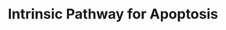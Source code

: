 ---
annotations:
- type: Pathway Ontology
  value: apoptotic cell death pathway
authors:
- MaintBot
- MartijnVanIersel
- ReactomeTeam
- Anwesha
description: 'The intrinsic (Bcl-2 inhibitable or mitochondrial) pathway of apoptosis
  functions in response to various types of intracellular stress including growth
  factor withdrawal, DNA damage, unfolding stresses in the endoplasmic reticulum and
  death receptor stimulation. Following the reception of stress signals, proapoptotic
  BCL-2 family proteins are activated and subsequently interact with and inactivate
  antiapoptotic BCL-2 proteins. This interaction leads to the destabilization of the
  mitochondrial membrane and release of apoptotic factors.  These factors induce the
  caspase proteolytic cascade, chromatin condensation, and DNA fragmentation, ultimately
  leading to cell death. The key players in the Intrinsic pathway are the Bcl-2 family
  of proteins that are critical death regulators residing immediately upstream of
  mitochondria. The Bcl-2 family consists of both anti- and proapoptotic members that
  possess conserved alpha-helices with sequence conservation clustered in BCL-2 Homology
  (BH) domains. Proapoptotic members are organized as follows: <p> 1. "Multidomain"
  BAX family proteins such as BAX, BAK etc. that display sequence conservation in
  their BH1-3 regions. These proteins act downstream in mitochondrial disruption.
  <p> 2. "BH3-only" proteins such as BID,BAD, NOXA, PUMA,BIM, and BMF have only the
  short BH3 motif. These act upstream in the pathway, detecting developmental death
  cues or intracellular damage. Anti-apoptotic members like Bcl-2, Bcl-XL and their
  relatives exhibit homology in all segments BH1-4. One of the critical functions
  of BCL-2/BCL-XL proteins is to maintain the integrity of the mitochondrial outer
  membrane.  View original pathway at [http://www.reactome.org/PathwayBrowser/#DIAGRAM=109606
  Reactome].'
last-edited: 2021-01-25
organisms:
- Homo sapiens
redirect_from:
- /index.php/Pathway:WP1841
- /instance/WP1841
schema-jsonld:
- '@context': https://schema.org/
  '@id': https://wikipathways.github.io/pathways/WP1841.html
  '@type': Dataset
  creator:
    '@type': Organization
    name: WikiPathways
  description: 'The intrinsic (Bcl-2 inhibitable or mitochondrial) pathway of apoptosis
    functions in response to various types of intracellular stress including growth
    factor withdrawal, DNA damage, unfolding stresses in the endoplasmic reticulum
    and death receptor stimulation. Following the reception of stress signals, proapoptotic
    BCL-2 family proteins are activated and subsequently interact with and inactivate
    antiapoptotic BCL-2 proteins. This interaction leads to the destabilization of
    the mitochondrial membrane and release of apoptotic factors.  These factors induce
    the caspase proteolytic cascade, chromatin condensation, and DNA fragmentation,
    ultimately leading to cell death. The key players in the Intrinsic pathway are
    the Bcl-2 family of proteins that are critical death regulators residing immediately
    upstream of mitochondria. The Bcl-2 family consists of both anti- and proapoptotic
    members that possess conserved alpha-helices with sequence conservation clustered
    in BCL-2 Homology (BH) domains. Proapoptotic members are organized as follows:
    <p> 1. "Multidomain" BAX family proteins such as BAX, BAK etc. that display sequence
    conservation in their BH1-3 regions. These proteins act downstream in mitochondrial
    disruption. <p> 2. "BH3-only" proteins such as BID,BAD, NOXA, PUMA,BIM, and BMF
    have only the short BH3 motif. These act upstream in the pathway, detecting developmental
    death cues or intracellular damage. Anti-apoptotic members like Bcl-2, Bcl-XL
    and their relatives exhibit homology in all segments BH1-4. One of the critical
    functions of BCL-2/BCL-XL proteins is to maintain the integrity of the mitochondrial
    outer membrane.  View original pathway at [http://www.reactome.org/PathwayBrowser/#DIAGRAM=109606
    Reactome].'
  keywords:
  - tBID:BCL-2
  - BBC3 gene
  - PMAIP1
  - 'DYNLL2 '
  - 'TP73 '
  - (p-S15,S20-TP53,TP63,TP73):(PPP1R13B,TP53BP2)
  - XIAP:Caspase-3
  - XIAP:Caspase-7
  - 'CASP8(217-374) '
  - APAF1:AVEN
  - gene
  - 'YWHAG '
  - ADP
  - p-T,p-S-AKT
  - BAX
  - BAK1 activated
  - p-Y705-STAT3 dimer
  - 'YWHAE '
  - 'BCL2L11 '
  - 'DYNLL1 '
  - Caspase-3
  - 'BAD '
  - Tetramer:PMAIP1
  - p-S15,S20-TP53
  - signaling
  - 'PPP3R1 '
  - 14-3-3
  - 'DIABLO '
  - DIABLO dimer
  - DIABLO dimer:XIAP
  - PMAIP1 Gene
  - 'BCL2 '
  - p14ARF:C1QBP
  - 'APAF1 '
  - UACA
  - 'ATP '
  - p-BMF
  - Calcineurin B
  - PIP3 activates AKT
  - complex
  - Bcl-XL:BH3-only
  - dynein (DLC1)
  - BID(1-195)
  - 'C1QBP '
  - DIABLO
  - 'UACA '
  - tBID bound to
  - C1QBP homotrimer
  - BH-3 only proteins
  - 'CASP9(1-416) '
  - 'p-T202,Y204-MAPK3 '
  - Bcl-2 interacting
  - active caspase-8
  - 'CASP3(29-175) '
  - CASP7(2-303) dimer
  - E2F1:TFDP1:PMAIP1
  - 'CYCS '
  - BBC3
  - 'ADP '
  - inactive BAK
  - Apoptosome
  - 'CARD8 '
  - 'MYS-BID(62-195) '
  - E2F1:TFDP1,TFDP2
  - microtubules
  - 'BCL2 gene '
  - 'TP53BP2 '
  - CYCS
  - BIM sequestered to
  - 'p-T185,Y187-MAPK1 '
  - H2O
  - UACA:apoptosome
  - 'BBC3 gene '
  - CARD8
  - CASP9(1-416)
  - BCL2 gene, BCL2L1
  - 'APIP '
  - 'BAX '
  - BID(62-195)
  - 'BAK1 activated '
  - 'CASP9(?-315) '
  - BAX activated
  - BAD
  - SEPT4
  - Bcl-XL interacting
  - 'p-Y705-STAT3 '
  - CASP3(1-277) dimer
  - 'BCL2L1 '
  - Pi
  - 'p-T309,S474-AKT2 '
  - 'SFN '
  - NMT 1
  - p-BMF(1-89)
  - SEPT4 dimer:XIAP
  - heptamer:p-T125-CASP9
  - APAF1:ATP:CYCS
  - 'PPP3CC '
  - AVEN
  - 'CASP7(2-303) '
  - 14-3-3 dimer
  - GZMB
  - 'BAK1 '
  - DIABLO:XIAP:Caspase-7
  - DIABLO:XIAP:Caspase-3
  - 'BID(62-195) '
  - 'E2F1 '
  - Gene
  - BAK
  - 'PPP1R13B '
  - 'PMAIP1 Gene '
  - 'AVEN '
  - 'YWHAQ '
  - 'p-BCL2L11 '
  - 'CASP7(24-198) '
  - oligomers
  - APAF1:CYCS:CASP9:XIAP:DIABLO
  - protein complex
  - 'TP63 '
  - 'p-BMF '
  - 'microtubules '
  - 'TFDP1 '
  - p-BCL2L11
  - APAF1:CYCS:ATP:CASP9(1-416)dimer
  - 'TFDP2 '
  - p-S99-BAD
  - APAF1:ADP
  - BH3-only proteins
  - 'YWHAZ '
  - SEPT4 dimer
  - BMF sequestered to
  - 'p-T125-CASP9(1-416) '
  - Bcl-2/Bcl-X(L)
  - ATP
  - 'p-T308,S473-AKT1 '
  - BCL2L1
  - BCL2
  - 'BMF '
  - 'CASP7(207-303) '
  - proteins:p-S99-BAD
  - 'p-T305,S472-AKT3 '
  - MYS-BID(62-195)
  - Active oligomeric
  - 'p14ARF '
  - 'YWHAB '
  - Activated BAX
  - Dynein (DLC2) on
  - 'SEPT4 '
  - XIAP:apoptosome
  - Tetramer
  - 'p-S99-BAD '
  - E2F1:TFDP1:BBC3 Gene
  - 'CASP3(1-277) '
  - 'CASP3(176-277) '
  - APAF1:CYCS:ATP:APIP
  - CASP9:CARD
  - 'CASP9(331-416) '
  - 'XIAP '
  - XIAP
  - p14ARF
  - 'BBC3 '
  - (p-S15,S20-TP53,TP63,TP73):(PPP1R13B,TP53BP2):BBC3 Gene
  - 'CASP8(385-479) '
  - APIP
  - MAPK8
  - heptamer:CASP9
  - inactive BAX
  - p-T,Y MAPK dimers
  - 'BCL2L1 gene '
  - 'YWHAH '
  - 'PMAIP1 '
  - Activated BAX,BAK
  - BAD:BCL-2
  - Caspase-7
  - dynein (DLC2)
  - BAK1
  - Dynein (DLC1) on
  - 'p-S15,S20-TP53 '
  - Bcl2:BH3-only
  license: CC0
  name: Intrinsic Pathway for Apoptosis
seo: CreativeWork
title: Intrinsic Pathway for Apoptosis
wpid: WP1841
---